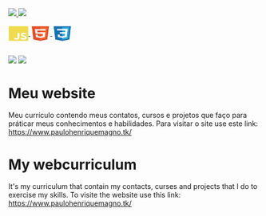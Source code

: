 <div>
  <a href="https://github.com/PauloHenriqueMagno">
  <img width="50%" src="https://github-readme-stats.vercel.app/api?username=PauloHenriqueMagno&show_icons=true&include_all_commits=true&count_private=true">
  <img width="42%" src="https://github-readme-stats.vercel.app/api/top-langs/?username=PauloHenriqueMagno&layout=compact&langs_count=9">
</div>

<div><br>
  <img align="center" alt="Paulo-Js" height="30" width="40" src="https://raw.githubusercontent.com/devicons/devicon/master/icons/javascript/javascript-plain.svg">
  <img align="center" alt="Paulo-HTML" height="30" width="40" src="https://raw.githubusercontent.com/devicons/devicon/master/icons/html5/html5-original.svg">
  <img align="center" alt="Paulo-CSS" height="30" width="40" src="https://raw.githubusercontent.com/devicons/devicon/master/icons/css3/css3-original.svg">
</div>
  
  ##
 
<div> 
  <a href = "mailto:paulohm2309@outlook.com"><img src="https://img.shields.io/badge/-Gmail-%23333?style=for-the-badge&logo=gmail&logoColor=white" target="_blank"></a>
  <a href="https://www.linkedin.com/in/paulohenriquemagno/" target="_blank"><img src="https://img.shields.io/badge/-LinkedIn-%230077B5?style=for-the-badge&logo=linkedin&logoColor=white" target="_blank"></a>
</div>

# Meu website

Meu currículo contendo meus contatos, cursos e projetos que faço para práticar meus conhecimentos e habilidades.
Para visitar o site use este link: https://www.paulohenriquemagno.tk/

# My webcurriculum

It's my curriculum that contain my contacts, curses and projects that I do to exercise my skills.
To visite the website use this link: https://www.paulohenriquemagno.tk/
